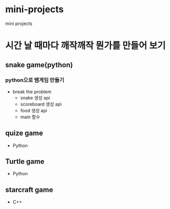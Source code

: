 # mini-projects
mini projects
# 시간 날 때마다 깨작깨작 뭔가를 만들어 보기
## snake game(python)
### python으로 뱀게임 만들기
+ break the problem
  + snake 생성 api
  + scoreboard 생성 api
  + food 생성 api
  + main 함수
## quize game
+ Python
## Turtle game
+ Python
## starcraft game
+ C++
